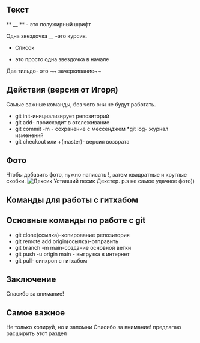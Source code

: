 ## Текст

** __ ** - это полужирный шрифт

Одна звездочка *__* -это курсив.

* Список

* это просто одна звездочка в начале

Два тильдо- это ~~ зачеркивание~~

## Действия (версия от Игоря)

Самые важные команды, без чего они не будут работать.

* git init-инициализирует репозиторий
* git add- происходит в отслеживание
* git commit -m - сохранение с мессенджем
*git log- журнал изменений
* git checkout или +(master)- версия возврата

## Фото

Чтобы добавить фото, нужно написать !, затем квадратные и круглые скобки.
![Дексик](Dec.jpg)
Уставший песик Декстер. 
p.s не самое удачное фото)) 

## Команды для работы с гитхабом

## Основные команды по работе с git

* git clone(ссылка)-копирование репозитория
* git remote add origin(ссылка)-отправить
* git branch -m main-создание основной ветки
* git push -u origin main - выгрузка в интернет
* git pull- синхрон с гитхабом

## Заключение
 Спасибо за внимание!
 
## Самое важное 
 Не только копируй, но и запомни
 Спасибо за внимание! предлагаю расширить этот раздел
